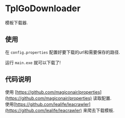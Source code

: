 # TplGoDownloader
模板下载器.

## 使用
在 `config.properties` 配置好要下载的url和需要保存的路径.  

运行 `main.exe` 就可以下载了!

## 代码说明
使用 [https://github.com/magiconair/properties](https://github.com/magiconair/properties) 读取配置.  
使用[https://github.com/lealife/leacrawler](https://github.com/lealife/leacrawler) 来爬去下载模板.

![]()